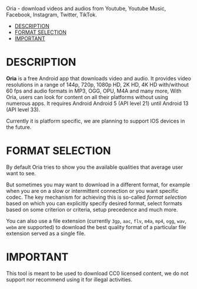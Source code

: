 Oria - download videos and audios from Youtube, Youtube Music, Facebook, Instagram, Twitter, TikTok.

- [DESCRIPTION](#description)
- [FORMAT SELECTION](#format-selection)
- [IMPORTANT](#important)

# DESCRIPTION
**Oria** is a free Android app that downloads video and audio. It provides video resolutions in a range of 144p, 720p, 1080p HD, 2K HD, 4K HD with/without 60 fps and audio formats in MP3, OGG, OPU, M4A and many more, With Oria, users can look for content on all their platforms without using numerous apps. It requires Android Android 5 (API level 21) until Android 13 (API level 33).

Currently it is platform specific, we are planning to support IOS devices in the future.

# FORMAT SELECTION

By default Oria tries to show you the available qualities that average user want to see.

But sometimes you may want to download in a different format, for example when you are on a slow or intermittent connection or you want specific codec. The key mechanism for achieving this is so-called *format selection* based on which you can explicitly specify desired format, select formats based on some criterion or criteria, setup precedence and much more.

You can also use a file extension (currently `3gp`, `aac`, `flv`, `m4a`, `mp4`, `ogg`, `wav`, `webm` are supported) to download the best quality format of a particular file extension served as a single file.

# IMPORTANT
This tool is meant to be used to download CC0 licensed content, we do not support nor recommend using it for illegal activities.
